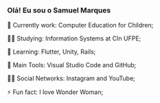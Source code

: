 ### Olá! Eu sou o Samuel Marques

🔭 Currently work: Computer Education for Children;

👨‍🎓 Studying: Information Systems at CIn UFPE;

🌱 Learning: Flutter, Unity, Rails;

🎒 Main Tools: Visual Studio Code and GitHub;

🙋‍♂️ Social Networks: Instagram and YouTube;

⚡ Fun fact: I love Wonder Woman;
